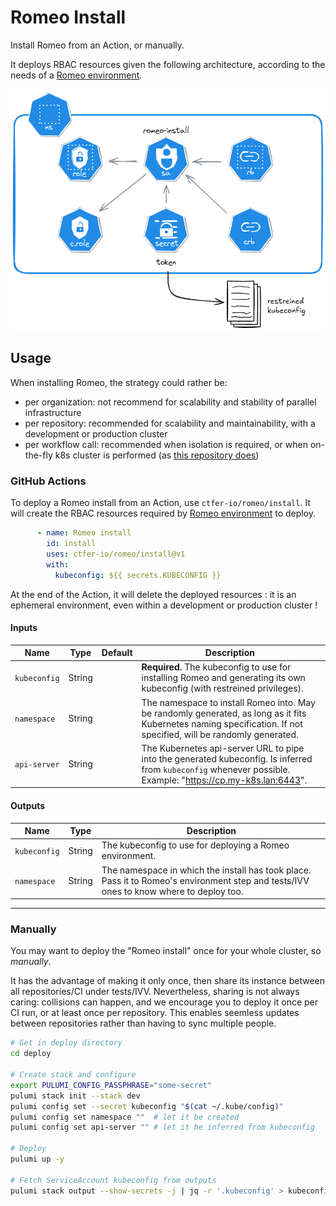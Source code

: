 # Romeo Install

Install Romeo from an Action, or manually.

It deploys RBAC resources given the following architecture, according to the needs of a [Romeo environment](../environment).

<div align="center">
    <img src="architecture.excalidraw.png" alt="Romeo install Kubernetes architecture" width="600px">
</div>

## Usage

When installing Romeo, the strategy could rather be:
- per organization: not recommend for scalability and stability of parallel infrastructure
- per repository: recommended for scalability and maintainability, with a development or production cluster
- per workflow call: recommended when isolation is required, or when on-the-fly k8s cluster is performed (as [this repository does](../.github/workflows/e2e.yaml))

### GitHub Actions

To deploy a Romeo install from an Action, use `ctfer-io/romeo/install`.
It will create the RBAC resources required by [Romeo environment](../environment) to deploy.

```yaml
      - name: Romeo install
        id: install
        uses: ctfer-io/romeo/install@v1
        with:
          kubeconfig: ${{ secrets.KUBECONFIG }}
```

At the end of the Action, it will delete the deployed resources : it is an ephemeral environment, even within a development or production cluster !

#### Inputs

| Name | Type | Default | Description |
|---|---|---|---|
| `kubeconfig` | String |  | **Required.** The kubeconfig to use for installing Romeo and generating its own kubeconfig (with restreined privileges). |
| `namespace` | String |  | The namespace to install Romeo into. May be randomly generated, as long as it fits Kubernetes naming specification. If not specified, will be randomly generated. |
| `api-server` | String |  | The Kubernetes api-server URL to pipe into the generated kubeconfig. Is inferred from `kubeconfig` whenever possible. Example: "https://cp.my-k8s.lan:6443". |

#### Outputs

| Name | Type | Description |
|---|---|---|
| `kubeconfig` | String | The kubeconfig to use for deploying a Romeo environment. |
| `namespace` | String | The namespace in which the install has took place. Pass it to Romeo's environment step and tests/IVV ones to know where to deploy too. |

---

### Manually

You may want to deploy the "Romeo install" once for your whole cluster, so _manually_.

It has the advantage of making it only once, then share its instance between all repositories/CI under tests/IVV.
Nevertheless, sharing is not always caring: collisions can happen, and we encourage you to deploy it once per CI run, or at least once per repository. This enables seemless updates between repositories rather than having to sync multiple people.

```bash
# Get in deploy directory
cd deploy

# Create stack and configure
export PULUMI_CONFIG_PASSPHRASE="some-secret"
pulumi stack init --stack dev
pulumi config set --secret kubeconfig "$(cat ~/.kube/config)"
pulumi config set namespace ""  # let it be created
pulumi config set api-server "" # let it be inferred from kubeconfig

# Deploy
pulumi up -y

# Fetch ServiceAccount kubeconfig from outputs
pulumi stack output --show-secrets -j | jq -r '.kubeconfig' > kubeconfig
```
